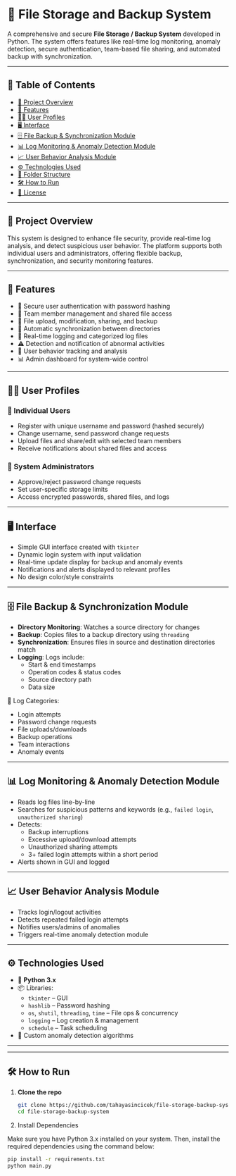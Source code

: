 # 🔐 File Storage and Backup System

A comprehensive and secure **File Storage / Backup System** developed in Python. The system offers features like real-time log monitoring, anomaly detection, secure authentication, team-based file sharing, and automated backup with synchronization.

---

## 📌 Table of Contents

- [🎯 Project Overview](#-project-overview)
- [🚀 Features](#-features)
- [🧑‍💼 User Profiles](#-user-profiles)
- [🖥️ Interface](#-interface)
- [🗄️ File Backup & Synchronization Module](#-file-backup--synchronization-module)
- [📊 Log Monitoring & Anomaly Detection Module](#-log-monitoring--anomaly-detection-module)
- [📈 User Behavior Analysis Module](#-user-behavior-analysis-module)
- [⚙️ Technologies Used](#-technologies-used)
- [📂 Folder Structure](#-folder-structure)
- [🛠️ How to Run](#-how-to-run)
- [📎 License](#-license)

---

## 🎯 Project Overview

This system is designed to enhance file security, provide real-time log analysis, and detect suspicious user behavior. The platform supports both individual users and administrators, offering flexible backup, synchronization, and security monitoring features.

---

## 🚀 Features

- 🔑 Secure user authentication with password hashing
- 👥 Team member management and shared file access
- 📁 File upload, modification, sharing, and backup
- 🔄 Automatic synchronization between directories
- 🧾 Real-time logging and categorized log files
- ⚠️ Detection and notification of abnormal activities
- 🧠 User behavior tracking and analysis
- 📊 Admin dashboard for system-wide control

---

## 🧑‍💼 User Profiles

### 👤 Individual Users
- Register with unique username and password (hashed securely)
- Change username, send password change requests
- Upload files and share/edit with selected team members
- Receive notifications about shared files and access

### 👮 System Administrators
- Approve/reject password change requests
- Set user-specific storage limits
- Access encrypted passwords, shared files, and logs

---

## 🖥️ Interface

- Simple GUI interface created with `tkinter`
- Dynamic login system with input validation
- Real-time update display for backup and anomaly events
- Notifications and alerts displayed to relevant profiles
- No design color/style constraints

---

## 🗄️ File Backup & Synchronization Module

- **Directory Monitoring**: Watches a source directory for changes
- **Backup**: Copies files to a backup directory using `threading`
- **Synchronization**: Ensures files in source and destination directories match
- **Logging**: Logs include:
  - Start & end timestamps
  - Operation codes & status codes
  - Source directory path
  - Data size

📘 Log Categories:
- Login attempts
- Password change requests
- File uploads/downloads
- Backup operations
- Team interactions
- Anomaly events

---

## 📊 Log Monitoring & Anomaly Detection Module

- Reads log files line-by-line
- Searches for suspicious patterns and keywords (e.g., `failed login`, `unauthorized sharing`)
- Detects:
  - Backup interruptions
  - Excessive upload/download attempts
  - Unauthorized sharing attempts
  - 3+ failed login attempts within a short period
- Alerts shown in GUI and logged

---

## 📈 User Behavior Analysis Module

- Tracks login/logout activities
- Detects repeated failed login attempts
- Notifies users/admins of anomalies
- Triggers real-time anomaly detection module

---

## ⚙️ Technologies Used

- 🐍 **Python 3.x**
- 📦 Libraries:
  - `tkinter` – GUI
  - `hashlib` – Password hashing
  - `os`, `shutil`, `threading`, `time` – File ops & concurrency
  - `logging` – Log creation & management
  - `schedule` – Task scheduling
- 🧪 Custom anomaly detection algorithms

---

---

## 🛠️ How to Run

1. **Clone the repo**
   ```bash
   git clone https://github.com/tahayasincicek/file-storage-backup-system.git
   cd file-storage-backup-system

2. Install Dependencies

Make sure you have Python 3.x installed on your system. Then, install the required dependencies using the command below:

```bash
pip install -r requirements.txt
python main.py

